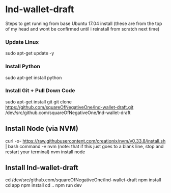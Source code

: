 # lnd-wallet-draft

Steps to get running from base Ubuntu 17.04 install
(these are from the top of my head and wont be confirmed until i reinstall from scratch next time)

### Update Linux
sudo apt-get update -y

### Install Python
sudo apt-get install python

### Install Git + Pull Down Code
sudo apt-get install git
git clone https://github.com/squareOfNegativeOne/lnd-wallet-draft.git /dev/src/github.com/squareOfNegativeOne/lnd-wallet-draft

## Install Node (via NVM)
curl -o- https://raw.githubusercontent.com/creationix/nvm/v0.33.8/install.sh | bash
command -v nvm (note: that if this just goes to a blank line, stop and restart your terminal)
nvm install node

## Install lnd-wallet-draft
cd /dev/src/github.com/squareOfNegativeOne/lnd-wallet-draft
npm install
cd app
npm install
cd ..
npm run dev



